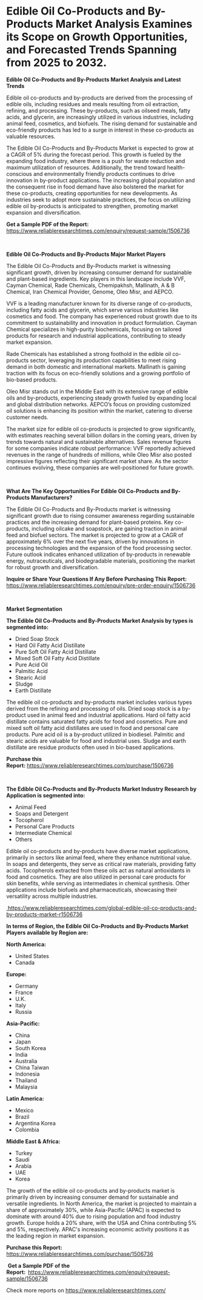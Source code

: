 <p><h1>Edible Oil Co-Products and By-Products Market Analysis Examines its Scope on Growth Opportunities, and Forecasted Trends Spanning from 2025 to 2032.</h1></p><p><strong>Edible Oil Co-Products and By-Products Market Analysis and Latest Trends</strong></p>
<p><p>Edible oil co-products and by-products are derived from the processing of edible oils, including residues and meals resulting from oil extraction, refining, and processing. These by-products, such as oilseed meals, fatty acids, and glycerin, are increasingly utilized in various industries, including animal feed, cosmetics, and biofuels. The rising demand for sustainable and eco-friendly products has led to a surge in interest in these co-products as valuable resources.</p><p>The Edible Oil Co-Products and By-Products Market is expected to grow at a CAGR of 5% during the forecast period. This growth is fueled by the expanding food industry, where there is a push for waste reduction and maximum utilization of resources. Additionally, the trend toward health-conscious and environmentally friendly products continues to drive innovation in by-product applications. The increasing global population and the consequent rise in food demand have also bolstered the market for these co-products, creating opportunities for new developments. As industries seek to adopt more sustainable practices, the focus on utilizing edible oil by-products is anticipated to strengthen, promoting market expansion and diversification.</p></p>
<p><strong>Get a Sample PDF of the Report:&nbsp;</strong> <a href="https://www.reliableresearchtimes.com/enquiry/request-sample/1506736?utm_campaign=3311&utm_medium=2&utm_source=Github&utm_content=ia&utm_term=23032025&utm_id=edible-oil-co-products-and-by-products">https://www.reliableresearchtimes.com/enquiry/request-sample/1506736</a></p>
<p>&nbsp;</p>
<p><strong>Edible Oil Co-Products and By-Products Major Market Players</strong></p>
<p><p>The Edible Oil Co-Products and By-Products market is witnessing significant growth, driven by increasing consumer demand for sustainable and plant-based ingredients. Key players in this landscape include VVF, Cayman Chemical, Rade Chemicals, Chemipakhsh, Mallinath, A & B Chemical, Iran Chemical Provider, Genome, Oleo Misr, and AEPCO.</p><p>VVF is a leading manufacturer known for its diverse range of co-products, including fatty acids and glycerin, which serve various industries like cosmetics and food. The company has experienced robust growth due to its commitment to sustainability and innovation in product formulation. Cayman Chemical specializes in high-purity biochemicals, focusing on tailored products for research and industrial applications, contributing to steady market expansion.</p><p>Rade Chemicals has established a strong foothold in the edible oil co-products sector, leveraging its production capabilities to meet rising demand in both domestic and international markets. Mallinath is gaining traction with its focus on eco-friendly solutions and a growing portfolio of bio-based products.</p><p>Oleo Misr stands out in the Middle East with its extensive range of edible oils and by-products, experiencing steady growth fueled by expanding local and global distribution networks. AEPCO’s focus on providing customized oil solutions is enhancing its position within the market, catering to diverse customer needs.</p><p>The market size for edible oil co-products is projected to grow significantly, with estimates reaching several billion dollars in the coming years, driven by trends towards natural and sustainable alternatives. Sales revenue figures for some companies indicate robust performance: VVF reportedly achieved revenues in the range of hundreds of millions, while Oleo Misr also posted impressive figures reflecting their significant market share. As the sector continues evolving, these companies are well-positioned for future growth.</p></p>
<p>&nbsp;</p>
<p><strong>What Are The Key Opportunities For Edible Oil Co-Products and By-Products Manufacturers?</strong></p>
<p><p>The Edible Oil Co-Products and By-Products market is witnessing significant growth due to rising consumer awareness regarding sustainable practices and the increasing demand for plant-based proteins. Key co-products, including oilcake and soapstock, are gaining traction in animal feed and biofuel sectors. The market is projected to grow at a CAGR of approximately 6% over the next five years, driven by innovations in processing technologies and the expansion of the food processing sector. Future outlook indicates enhanced utilization of by-products in renewable energy, nutraceuticals, and biodegradable materials, positioning the market for robust growth and diversification.</p></p>
<p><strong>Inquire or Share Your Questions If Any Before Purchasing This Report:</strong> <a href="https://www.reliableresearchtimes.com/enquiry/pre-order-enquiry/1506736?utm_campaign=3311&utm_medium=2&utm_source=Github&utm_content=ia&utm_term=23032025&utm_id=edible-oil-co-products-and-by-products">https://www.reliableresearchtimes.com/enquiry/pre-order-enquiry/1506736</a></p>
<p>&nbsp;</p>
<p><strong>Market Segmentation</strong></p>
<p><strong>The Edible Oil Co-Products and By-Products Market Analysis by types is segmented into:</strong></p>
<p><ul><li>Dried Soap Stock</li><li>Hard Oil Fatty Acid Distillate</li><li>Pure Soft Oil Fatty Acid Distillate</li><li>Mixed Soft Oil Fatty Acid Distillate</li><li>Pure Acid Oil</li><li>Palmitic Acid</li><li>Stearic Acid</li><li>Sludge</li><li>Earth Distillate</li></ul></p>
<p><p>The edible oil co-products and by-products market includes various types derived from the refining and processing of oils. Dried soap stock is a by-product used in animal feed and industrial applications. Hard oil fatty acid distillate contains saturated fatty acids for food and cosmetics. Pure and mixed soft oil fatty acid distillates are used in food and personal care products. Pure acid oil is a by-product utilized in biodiesel. Palmitic and stearic acids are valuable for food and industrial uses. Sludge and earth distillate are residue products often used in bio-based applications.</p></p>
<p><strong>Purchase this Report:&nbsp;</strong><a href="https://www.reliableresearchtimes.com/purchase/1506736?utm_campaign=3311&utm_medium=2&utm_source=Github&utm_content=ia&utm_term=23032025&utm_id=edible-oil-co-products-and-by-products">https://www.reliableresearchtimes.com/purchase/1506736</a></p>
<p>&nbsp;</p>
<p><strong>The Edible Oil Co-Products and By-Products Market Industry Research by Application is segmented into:</strong></p>
<p><ul><li>Animal Feed</li><li>Soaps and Detergent</li><li>Tocopherol</li><li>Personal Care Products</li><li>Intermediate Chemical</li><li>Others</li></ul></p>
<p><p>Edible oil co-products and by-products have diverse market applications, primarily in sectors like animal feed, where they enhance nutritional value. In soaps and detergents, they serve as critical raw materials, providing fatty acids. Tocopherols extracted from these oils act as natural antioxidants in food and cosmetics. They are also utilized in personal care products for skin benefits, while serving as intermediates in chemical synthesis. Other applications include biofuels and pharmaceuticals, showcasing their versatility across multiple industries.</p></p>
<p><a href="https://www.reliableresearchtimes.com/global-edible-oil-co-products-and-by-products-market-r1506736?utm_campaign=3311&utm_medium=2&utm_source=Github&utm_content=ia&utm_term=23032025&utm_id=edible-oil-co-products-and-by-products">&nbsp;https://www.reliableresearchtimes.com/global-edible-oil-co-products-and-by-products-market-r1506736</a></p>
<p><strong>In terms of Region, the Edible Oil Co-Products and By-Products Market Players available by Region are:</strong></p>
<p>
    <p> <strong> North America: </strong>
        <ul>
            <li>United States</li>
            <li>Canada</li>
        </ul>
        </p> 
    <p> <strong> Europe: </strong>
        <ul>
            <li>Germany</li>
            <li>France</li>
            <li>U.K.</li>
            <li>Italy</li>
            <li>Russia</li>
        </ul>
        </p> 
    <p> <strong> Asia-Pacific: </strong>
        <ul>
            <li>China</li>
            <li>Japan</li>
            <li>South Korea</li>
            <li>India</li>
            <li>Australia</li>
            <li>China Taiwan</li>
            <li>Indonesia</li>
            <li>Thailand</li>
            <li>Malaysia</li>
        </ul>
        </p> 
    <p> <strong> Latin America: </strong>
        <ul>
            <li>Mexico</li>
            <li>Brazil</li>
            <li>Argentina Korea</li>
            <li>Colombia</li>
        </ul>
        </p> 
    <p> <strong> Middle East & Africa: </strong>
        <ul>
            <li>Turkey</li>
            <li>Saudi</li>
            <li>Arabia</li>
            <li>UAE</li>
            <li>Korea</li>
        </ul>
    </p>
    </p>
<p><p>The growth of the edible oil co-products and by-products market is primarily driven by increasing consumer demand for sustainable and versatile ingredients. In North America, the market is projected to maintain a share of approximately 30%, while Asia-Pacific (APAC) is expected to dominate with around 40% due to rising population and food industry growth. Europe holds a 20% share, with the USA and China contributing 5% and 5%, respectively. APAC's increasing economic activity positions it as the leading region in market expansion.</p></p>
<p><strong>Purchase this Report: </strong><a href="https://www.reliableresearchtimes.com/purchase/1506736?utm_campaign=3311&utm_medium=2&utm_source=Github&utm_content=ia&utm_term=23032025&utm_id=edible-oil-co-products-and-by-products">https://www.reliableresearchtimes.com/purchase/1506736</a></p>
<p>&nbsp;<strong>Get a Sample PDF of the Report:&nbsp;&nbsp;</strong><a href="https://www.reliableresearchtimes.com/enquiry/request-sample/1506736?utm_campaign=3311&utm_medium=2&utm_source=Github&utm_content=ia&utm_term=23032025&utm_id=edible-oil-co-products-and-by-products">https://www.reliableresearchtimes.com/enquiry/request-sample/1506736</a></p>
<p><strong></strong></p>
<p>Check more reports on <a href="https://www.reliableresearchtimes.com/?utm_campaign=3311&utm_medium=2&utm_source=Github&utm_content=ia&utm_term=23032025&utm_id=edible-oil-co-products-and-by-products">https://www.reliableresearchtimes.com/</a></p>